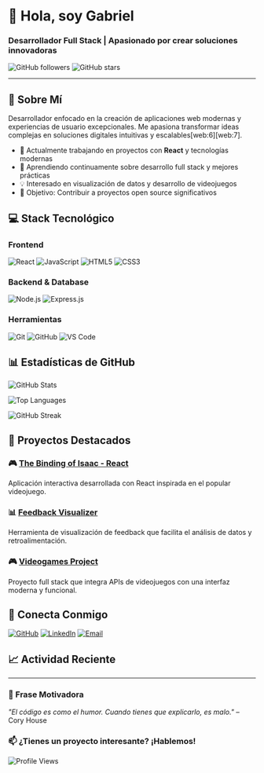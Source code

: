 # 👋 Hola, soy Gabriel

### Desarrollador Full Stack | Apasionado por crear soluciones innovadoras

![GitHub followers](https://img.shields.io/github/followers/gab271?style=social)
![GitHub stars](https://img.shields.io/github/stars/gab271?style=social)

---

## 🚀 Sobre Mí

Desarrollador enfocado en la creación de aplicaciones web modernas y experiencias de usuario excepcionales. Me apasiona transformar ideas complejas en soluciones digitales intuitivas y escalables[web:6][web:7].

- 🔭 Actualmente trabajando en proyectos con **React** y tecnologías modernas
- 🌱 Aprendiendo continuamente sobre desarrollo full stack y mejores prácticas
- 💡 Interesado en visualización de datos y desarrollo de videojuegos
- 🎯 Objetivo: Contribuir a proyectos open source significativos

## 💻 Stack Tecnológico

### Frontend
![React](https://img.shields.io/badge/React-20232A?style=for-the-badge&logo=react&logoColor=61DAFB)
![JavaScript](https://img.shields.io/badge/JavaScript-F7DF1E?style=for-the-badge&logo=javascript&logoColor=black)
![HTML5](https://img.shields.io/badge/HTML5-E34F26?style=for-the-badge&logo=html5&logoColor=white)
![CSS3](https://img.shields.io/badge/CSS3-1572B6?style=for-the-badge&logo=css3&logoColor=white)

### Backend & Database
![Node.js](https://img.shields.io/badge/Node.js-43853D?style=for-the-badge&logo=node.js&logoColor=white)
![Express.js](https://img.shields.io/badge/Express.js-404D59?style=for-the-badge)

### Herramientas
![Git](https://img.shields.io/badge/Git-F05032?style=for-the-badge&logo=git&logoColor=white)
![GitHub](https://img.shields.io/badge/GitHub-100000?style=for-the-badge&logo=github&logoColor=white)
![VS Code](https://img.shields.io/badge/VS_Code-0078D4?style=for-the-badge&logo=visual%20studio%20code&logoColor=white)

## 📊 Estadísticas de GitHub

![GitHub Stats](https://github-readme-stats.vercel.app/api?username=gab271&show_icons=true&theme=tokyonight&hide_border=true&count_private=true)

![Top Languages](https://github-readme-stats.vercel.app/api/top-langs/?username=gab271&layout=compact&theme=tokyonight&hide_border=true)

![GitHub Streak](https://github-readme-streak-stats.herokuapp.com/?user=gab271&theme=tokyonight&hide_border=true)

## 🎯 Proyectos Destacados

### 🎮 [The Binding of Isaac - React](https://github.com/gab271/tboi-react)
Aplicación interactiva desarrollada con React inspirada en el popular videojuego.

### 📊 [Feedback Visualizer](https://github.com/gab271/feedback-visualizer)
Herramienta de visualización de feedback que facilita el análisis de datos y retroalimentación.

### 🎮 [Videogames Project](https://github.com/gab271/Videogames-Project)
Proyecto full stack que integra APIs de videojuegos con una interfaz moderna y funcional.

## 🤝 Conecta Conmigo

[![GitHub](https://img.shields.io/badge/GitHub-gab271-181717?style=for-the-badge&logo=github)](https://github.com/gab271)
[![LinkedIn](https://img.shields.io/badge/LinkedIn-Conectar-0077B5?style=for-the-badge&logo=linkedin)](https://linkedin.com/in/tu-perfil)
[![Email](https://img.shields.io/badge/Email-Contacto-D14836?style=for-the-badge&logo=gmail&logoColor=white)](mailto:tu-email@ejemplo.com)

## 📈 Actividad Reciente

<!--START_SECTION:activity-->
<!--END_SECTION:activity-->

---

### 💭 Frase Motivadora

*"El código es como el humor. Cuando tienes que explicarlo, es malo."* – Cory House

### 📫 ¿Tienes un proyecto interesante? ¡Hablemos!

![Profile Views](https://komarev.com/ghpvc/?username=gab271&color=blueviolet&style=flat-square)

